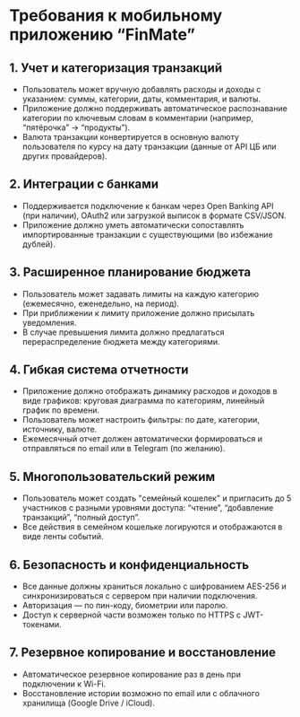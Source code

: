 # Требования к мобильному приложению “FinMate”

## 1. Учет и категоризация транзакций
- Пользователь может вручную добавлять расходы и доходы с указанием: суммы, категории, даты, комментария, и валюты.
- Приложение должно поддерживать автоматическое распознавание категории по ключевым словам в комментарии (например, “пятёрочка” → “продукты”).
- Валюта транзакции конвертируется в основную валюту пользователя по курсу на дату транзакции (данные от API ЦБ или других провайдеров).

## 2. Интеграции с банками
- Поддерживается подключение к банкам через Open Banking API (при наличии), OAuth2 или загрузкой выписок в формате CSV/JSON.
- Приложение должно уметь автоматически сопоставлять импортированные транзакции с существующими (во избежание дублей).

## 3. Расширенное планирование бюджета
- Пользователь может задавать лимиты на каждую категорию (ежемесячно, еженедельно, на период).
- При приближении к лимиту приложение должно присылать уведомления.
- В случае превышения лимита должно предлагаться перераспределение бюджета между категориями.

## 4. Гибкая система отчетности
- Приложение должно отображать динамику расходов и доходов в виде графиков: круговая диаграмма по категориям, линейный график по времени.
- Пользователь может настроить фильтры: по дате, категории, источнику, валюте.
- Ежемесячный отчет должен автоматически формироваться и отправляться по email или в Telegram (по желанию).

## 5. Многопользовательский режим
- Пользователь может создать "семейный кошелек" и пригласить до 5 участников с разными уровнями доступа: “чтение”, “добавление транзакций”, “полный доступ”.
- Все действия в семейном кошельке логируются и отображаются в виде ленты событий.

## 6. Безопасность и конфиденциальность
- Все данные должны храниться локально с шифрованием AES-256 и синхронизироваться с сервером при наличии подключения.
- Авторизация — по пин-коду, биометрии или паролю.
- Доступ к серверной части возможен только по HTTPS с JWT-токенами.

## 7. Резервное копирование и восстановление
- Автоматическое резервное копирование раз в день при подключении к Wi-Fi.
- Восстановление истории возможно по email или с облачного хранилища (Google Drive / iCloud).
